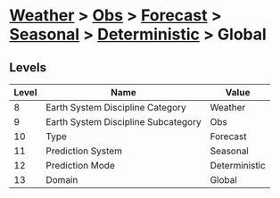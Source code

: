 # [Weather](../../../../..) > [Obs](../../../..) > [Forecast](../../..) > [Seasonal](../..) > [Deterministic](..) > Global

## Levels

| Level | Name | Value |
|-----|-----|-----|
| 8 | Earth System Discipline Category | Weather |
| 9 | Earth System Discipline Subcategory | Obs |
| 10 | Type | Forecast |
| 11 | Prediction System | Seasonal |
| 12 | Prediction Mode | Deterministic |
| 13 | Domain | Global |
